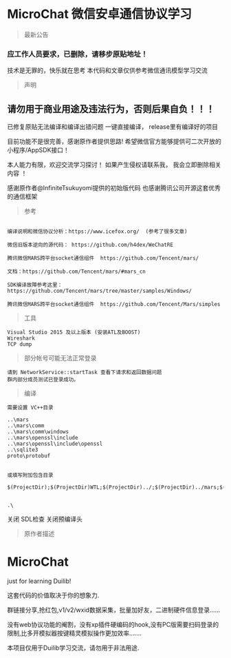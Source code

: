 # MicroChat 微信安卓通信协议学习


>最新公告

### 应工作人员要求，已删除，请移步原贴地址！


技术是无罪的，快乐就在思考
本代码和文章仅供参考微信通讯模型学习交流

> 声明

## 请勿用于商业用途及违法行为，否则后果自负！！！

已修复原贴无法编译和编译出错问题  一键直接编译， release里有编译好的项目


目前功能不是很完善，感谢原作者提供思路!    希望微信官方能够提供可二次开放的小程序/AppSDK接口！

本人能力有限，欢迎交流学习探讨！  如果产生侵权请联系我， 我会立即删除相关内容 ！

感谢原作者@InfiniteTsukuyomi提供的初始版代码   也感谢腾讯公司开源这套优秀的通信框架

> 参考

```

编译说明和微信协议分析：https://www.icefox.org/  (参考了很多文章)

微信旧版本逆向的源代码： https://github.com/h4dex/WeChatRE

腾讯微信MARS跨平台socket通信组件  https://github.com/Tencent/mars/   

文档：https://github.com/Tencent/mars/#mars_cn

SDK编译故障参考这里：https://github.com/Tencent/mars/tree/master/samples/Windows/

腾讯微信MARS跨平台socket通信组件  https://github.com/Tencent/Mars/simples

```

> 工具
```
Visual Studio 2015 及以上版本 (安装ATL及BOOST)
Wireshark
TCP dump
```

>部分帐号可能无法正常登录
 
```
请到 NetworkService::startTask 查看下请求和返回数据问题
群内部分成员测试已登录成功。

```


> 编译

```
需要设置 VC++目录

..\mars
..\mars\comm
..\mars\comm\windows
..\mars\openssl\include
..\mars\openssl\include\openssl
..\sqlite3
proto\protobuf


或填写附加包含目录

$(ProjectDir);$(ProjectDir)WTL;$(ProjectDir)../;$(ProjectDir)../mars;$(ProjectDir)../mars/comm/windows;$(ProjectDir)../mars/comm;$(ProjectDir)proto/protobuf


.\
```

关闭 SDL检查
关闭预编译头





> 原作者描述

# MicroChat
just for learning Duilib!

这套代码的价值取决于你的想象力.

群链接分享,抢红包,v1/v2/wxid数据采集，批量加好友，二进制硬件信息登录......

没有web协议功能的阉割，没有xp插件硬编码的hook,没有PC版需要扫码登录的限制,比多开模拟器按键精灵模拟操作更加效率.......


本项目仅用于Duilib学习交流，请勿用于非法用途.
